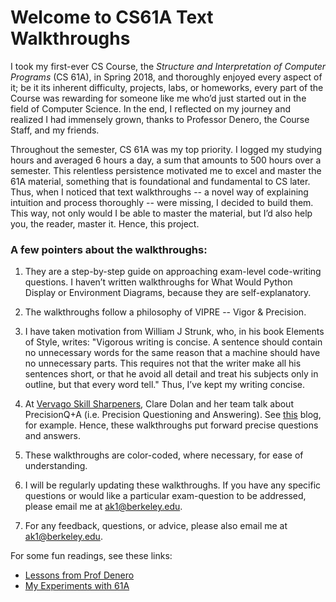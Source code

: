 # Welcome to CS61A Text Walkthroughs

I took my first-ever CS Course, the _Structure and Interpretation of Computer Programs_ (CS 61A), in Spring 2018, and thoroughly enjoyed every aspect of it; be it its inherent difficulty, projects, labs, or homeworks, every part of the Course was rewarding for someone like me who’d just started out in the field of Computer Science. In the end, I reflected on my journey and realized I had immensely grown, thanks to Professor Denero, the Course Staff, and my friends. 

Throughout the semester, CS 61A was my top priority. I logged my studying hours and averaged 6 hours a day, a sum that amounts to 500 hours over a semester. This relentless persistence motivated me to excel and master the 61A material, something that is foundational and fundamental to CS later. Thus, when I noticed that text walkthroughs -- a novel way of explaining intuition and process thoroughly -- were missing, I decided to build them. This way, not only would I be able to master the material, but I’d also help you, the reader, master it. Hence, this project. 

### A few pointers about the walkthroughs:
1. They are a step-by-step guide on approaching exam-level code-writing questions. I haven’t written walkthroughs for What Would Python Display or Environment Diagrams, because they are self-explanatory.

2. The walkthroughs follow a philosophy of VIPRE -- Vigor & Precision. 

3. I have taken motivation from William J Strunk, who, in his book Elements of Style, writes: 
"Vigorous writing is concise. A sentence should contain no unnecessary words for the same reason that a machine should have   no unnecessary parts. This requires not that the writer make all his sentences short, or that he avoid all detail and treat   his subjects only in outline, but that every word tell."
  Thus, I’ve kept my writing concise. 

4. At [Vervago Skill Sharpeners](https://www.vervago.com/), Clare Dolan and her team talk about PrecisionQ+A (i.e. Precision Questioning and Answering). See [this](https://www.vervago.com/skill-sharpeners/precision-questioning/) blog, for example. Hence, these walkthroughs put forward precise questions and answers. 

5. These walkthroughs are color-coded, where necessary, for ease of understanding. 

6. I will be regularly updating these walkthroughs. If you have any specific questions or would like a particular exam-question to be addressed, please email me at ak1@berkeley.edu. 

7. For any feedback, questions, or advice, please also email me at ak1@berkeley.edu. 

For some fun readings, see these links:
- [Lessons from Prof Denero](https://medium.com/@abhinavkejriwal/life-1-0-1-lessons-from-a-computer-scientist-a007a05ffa11) 
- [My Experiments with 61A](https://medium.com/@abhinavkejriwal/my-encounters-with-cs-61a-883abbf4cb78)

